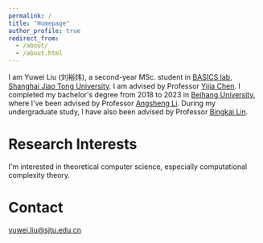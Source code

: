 ```yaml
---
permalink: /
title: "Homepage"
author_profile: true
redirect_from: 
  - /about/
  - /about.html
---
```


I am Yuwei Liu (刘裕炜), a second-year MSc. student in [BASICS lab](https://basics.sjtu.edu.cn/), [Shanghai Jiao Tong University](https://en.sjtu.edu.cn/). I am advised by Professor [Yijia Chen](https://basics.sjtu.edu.cn/~chen/). I completed my bachelor's degree from 2018 to 2023 in [Beihang University](https://ev.buaa.edu.cn/), where I've been advised by Professor [Angsheng Li](https://scse.buaa.edu.cn/info/1078/5403.htm). During my undergraduate study, I have also been advised by Professor [Bingkai Lin](https://sites.google.com/site/bingkai314159).

Research Interests
======
I'm interested in theoretical computer science, especially computational complexity theory.

Contact
======
<yuwei.liu@sjtu.edu.cn>